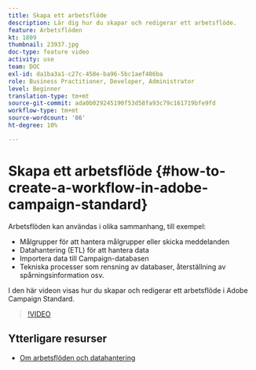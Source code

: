 ```yaml
---
title: Skapa ett arbetsflöde
description: Lär dig hur du skapar och redigerar ett arbetsflöde.
feature: Arbetsflöden
kt: 1809
thumbnail: 23937.jpg
doc-type: feature video
activity: use
team: DOC
exl-id: da1ba3a1-c27c-458e-ba96-5bc1aef486ba
role: Business Practitioner, Developer, Administrator
level: Beginner
translation-type: tm+mt
source-git-commit: ada0b029245190f53d58fa93c79c161719bfe9fd
workflow-type: tm+mt
source-wordcount: '86'
ht-degree: 10%

---
```


# Skapa ett arbetsflöde {#how-to-create-a-workflow-in-adobe-campaign-standard}

Arbetsflöden kan användas i olika sammanhang, till exempel:

* Målgrupper för att hantera målgrupper eller skicka meddelanden
* Datahantering (ETL) för att hantera data
* Importera data till Campaign-databasen
* Tekniska processer som rensning av databaser, återställning av spårningsinformation osv.

I den här videon visas hur du skapar och redigerar ett arbetsflöde i Adobe Campaign Standard.

>[!VIDEO](https://video.tv.adobe.com/v/23937?quality=12)

## Ytterligare resurser

* [Om arbetsflöden och datahantering](https://docs.adobe.com/content/help/en/campaign-standard/using/managing-processes-and-data/about-workflows-and-data-management/discovering-workflows.html)

